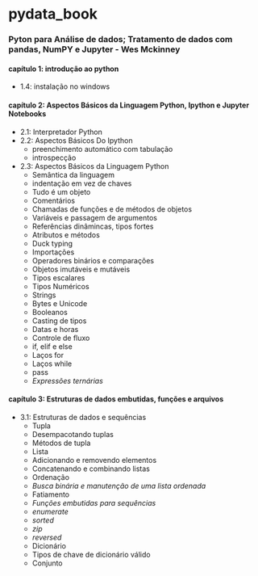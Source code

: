 # pydata_book

### Pyton para Análise de dados; Tratamento de dados com pandas, NumPY e Jupyter - Wes Mckinney  
#### capítulo 1: introdução ao python  
- 1.4: instalação no windows  

#### capítulo 2: Aspectos Básicos da Linguagem Python, Ipython e Jupyter Notebooks  
- 2.1: Interpretador Python  
- 2.2: Aspectos Básicos Do Ipython  
    - preenchimento automático com tabulação  
    - introspecção  
- 2.3: Aspectos Básicos da Linguagem Python  
    - Semântica da linguagem  
    - indentação em vez de chaves  
    - Tudo é um objeto  
    - Comentários  
    - Chamadas de funções e de métodos de objetos  
    - Variáveis e passagem de argumentos  
    - Referências dinâmincas, tipos fortes  
    - Atributos e métodos  
    - Duck typing  
    - Importações  
    - Operadores binários e comparações  
    - Objetos imutáveis e mutáveis  
    - Tipos escalares  
    - Tipos Numéricos  
    - Strings  
    - Bytes e Unicode  
    - Booleanos  
    - Casting de tipos  
    - Datas e horas  
    - Controle de fluxo  
    - if, elif e else  
    - Laços for  
    - Laços while  
    - pass  
    - _Expressões ternárias_  

#### capítulo 3: Estruturas de dados embutidas, funções e arquivos  
- 3.1: Estruturas de dados e sequências
    - Tupla  
    - Desempacotando tuplas  
    - Métodos de tupla  
    - Lista  
    - Adicionando e removendo elementos  
    - Concatenando e combinando listas  
    - Ordenação  
    - _Busca binária e manutenção de uma lista ordenada_  
    - Fatiamento  
    - _Funções embutidas para sequências_  
    - _enumerate_  
    - _sorted_  
    - _zip_  
    - _reversed_  
    - Dicionário  
    - Tipos de chave de dicionário válido  
    - Conjunto  